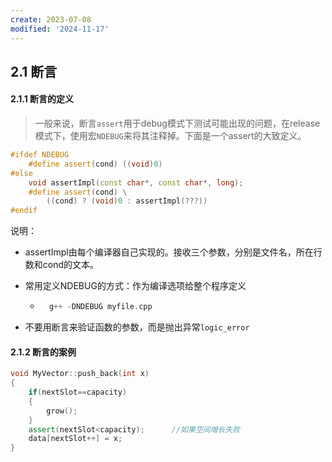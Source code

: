 ```yaml
---
create: 2023-07-08
modified: '2024-11-17'
---
```


## 2.1 断言

#### 2.1.1 断言的定义

> 一般来说，断言`assert`用于debug模式下测试可能出现的问题，在release模式下，使用宏`NDEBUG`来将其注释掉。下面是一个assert的大致定义。

```C++
#ifdef NDEBUG
	#define assert(cond) ((void)0)
#else
	void assertImpl(const char*, const char*, long);
	#define assert(cond) \
		((cond) ? (void)0 : assertImpl(???))
#endif
```

说明：

* assertImpl由每个编译器自己实现的。接收三个参数，分别是文件名，所在行数和cond的文本。

* 常用定义NDEBUG的方式：作为编译选项给整个程序定义

	* ```C++
		g++ -DNDEBUG myfile.cpp 
		```

* 不要用断言来验证函数的参数，而是抛出异常`logic_error`

#### 2.1.2 断言的案例

```C++
void MyVector::push_back(int x)
{
    if(nextSlot==capacity)
    {
        grow();
	}
    assert(nextSlot<capacity);		//如果空间增长失败
    data[nextSlot++] = x;
}
```
